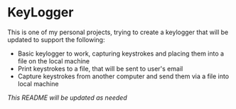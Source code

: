 # KeyLogger
This is one of my personal projects, trying to create a keylogger that will be updated to support the following:
- Basic keylogger to work, capturing keystrokes and placing them into a file on the local machine
- Print keystrokes to a file, that will be sent to user's email
- Capture keystrokes from another computer and send them via a file into local machine




*This README will be updated as needed*
